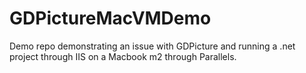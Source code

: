 # GDPictureMacVMDemo
Demo repo demonstrating an issue with GDPicture and running a .net project through IIS on a Macbook m2 through Parallels.
